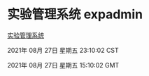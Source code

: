 # 实验管理系统 expadmin
[实验管理系统](http://111.175.123.40:56808/expadmin-782313d2-e1b1-4ea7-932e-3a55e6a1a4d0/)

2021年 08月 27日 星期五 23:10:02 CST

2021年 08月 27日 星期五 15:10:02 GMT
